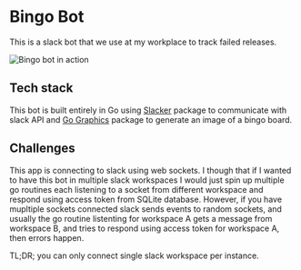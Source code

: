 # Bingo Bot

This is a slack bot that we use at my workplace to track failed releases.

![Bingo bot in action](/data/images/bingo-bot.png)

## Tech stack

This bot is built entirely in Go using [Slacker](https://github.com/shomali11/slacker#preparing-your-slack-app) package to communicate with slack API and [Go Graphics](https://github.com/fogleman/gg) package to generate an image of a bingo board.

## Challenges

This app is connecting to slack using web sockets. I though that if I wanted to have this bot in multiple slack workspaces I would just spin up multiple go routines each listening to a socket from different workspace and respond using access token from SQLite database. However, if you have mupltiple sockets connected slack sends events to random sockets, and usually the go routine listenting for workspace A gets a message from workspace B, and tries to respond using access token for workspace A, then errors happen.


TL;DR; you can only connect single slack workspace per instance.